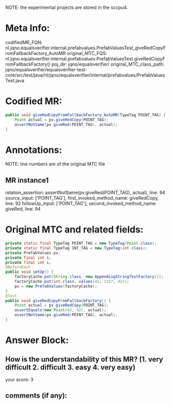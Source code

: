 NOTE: the experimental projects are stored in the sccpu4.

# Meta Info:
codifiedMR_FQN:
nl.jqno.equalsverifier.internal.prefabvalues.PrefabValuesTest_giveRedCopyFromFallbackFactory_AutoMR
original_MTC_FQS:
nl.jqno.equalsverifier.internal.prefabvalues.PrefabValuesTest.giveRedCopyFromFallbackFactory()
poj_dir:
jqno/equalsverifier/
original_MTC_class_path:
jqno/equalsverifier/equalsverifier-test-core/src/test/java/nl/jqno/equalsverifier/internal/prefabvalues/PrefabValuesTest.java

# Codified MR:
```java
public void giveRedCopyFromFallbackFactory_AutoMR(TypeTag POINT_TAG) {
    Point actual = pv.giveRedCopy(POINT_TAG);
    assertNotSame(pv.giveRed(POINT_TAG), actual);
}
```

# Annotations:
NOTE: line numbers are of the original MTC file
## MR instance1
relation_assertion: assertNotSame(pv.giveRed(POINT_TAG), actual), line: 94 
source_input: ['POINT_TAG'], first_invoked_method_name: giveRedCopy, line: 92 
followUp_input: ['POINT_TAG'], second_invoked_method_name: giveRed, line: 94 


# Original MTC and related fields:
```java
private static final TypeTag POINT_TAG = new TypeTag(Point.class);
private static final TypeTag INT_TAG = new TypeTag(int.class);
private PrefabValues pv;
private final int i;
private final int i;
@BeforeEach
public void setUp() {
    factoryCache.put(String.class, new AppendingStringTestFactory());
    factoryCache.put(int.class, values(42, 1337, 42));
    pv = new PrefabValues(factoryCache);
}
@Test
public void giveRedCopyFromFallbackFactory() {
    Point actual = pv.giveRedCopy(POINT_TAG);
    assertEquals(new Point(42, 42), actual);
    assertNotSame(pv.giveRed(POINT_TAG), actual);
}

```


# Answer Block: 
## How is the understandability of this MR? (1. very difficult 2. difficult 3. easy 4. very easy)
your score: 3
 
## comments (if any): 
```txt

```